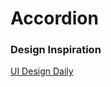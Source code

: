 # Accordion

### Design Inspiration

[UI Design Daily](https://www.uidesigndaily.com/posts/figma-accordion-day-1242)
